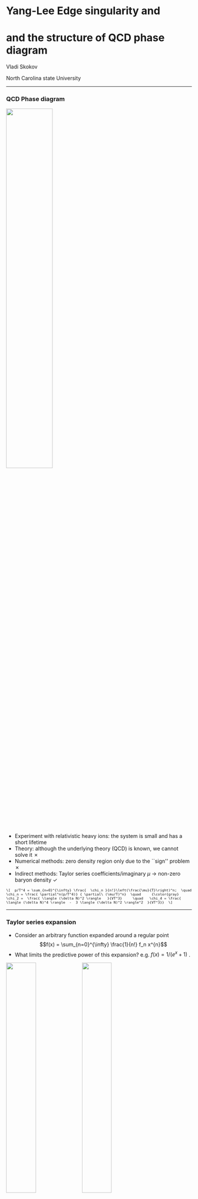 # Yang-Lee Edge singularity and <!-- .element: class="r-fit-text" -->

# and the structure of QCD phase diagram <!-- .element: class="r-fit-text" -->

Vladi Skokov

North Carolina state University

---

### QCD Phase diagram

<img src="img/phase.png" width="50%">

- Experiment with relativistic heavy ions: the system is small and has a short
  lifetime
- Theory: although the underlying theory (QCD) is known, we cannot solve it
  &cross;
- Numerical methods: zero density region only due to the ``sign'' problem
  &cross;
- Indirect methods: Taylor series coefficients/imaginary $\mu$ $\to$ non-zero
  baryon density &check;

<span style="font-size:0.8em;">

`\[  p/T^4 = \sum_{n=0}^{\infty} \frac{  \chi_n }{n!}\left(\frac{\mu}{T}\right)^n;  \quad  \chi_n = \frac{ \partial^n(p/T^4)} { \partial\ (\mu/T)^n}  \quad     {\color{gray}  \chi_2 =  \frac{ \langle (\delta N)^2 \rangle   }{VT^3}     \quad   \chi_4 = \frac{ \langle (\delta N)^4 \rangle  -  3 \langle (\delta N)^2 \rangle^2  }{VT^3}}  \]`

</span>

---

### Taylor series expansion

- Consider an arbitrary function expanded around a regular point
  $$f(x) = \sum_{n=0}^{\infty} \frac{1}{n!}  f_n x^{n}$$
- What limits the predictive power of this expansion?
e.g.  $f(x) = 1/(e^x+1)$ .

<div class="r-stack">

<img class="fragment fade-in-then-out" data-fragment-index="0" src="img/expans.png" width="40%" />

<img  class="fragment fade-in-then-out" data-fragment-index="1" src="img/func3d.png" width="40%" />

<span  class="fragment fade-in"  data-fragment-index="2" >

$$|x| < R_c \equiv \left(  \lim_n \sup \left| f_n^{1/n} \right| \right)^{-1}$$

- $R_c$ is the radius of convergence
- $R_c =$ distance in the _complex_ plane from the expansion point to the
  nearest singularity

</span>
</div>

---

### Are there singularities associated with critical point/phase transitions?

---

### Example: Landau free energy

`\[ F = \int d^{d} x \left(  \frac{1}{2} t \phi^2 + \frac{1}{4}  \lambda \phi^4 - h \phi   \right) \]`

E.g.: 

- near chiral limit: $t \propto T-T_c + \kappa \mu^2$, $h\propto m_{u,d}$
- near CP: $t,h \propto \alpha_{t,h}(T-T_c) + \beta_{t,h} (\mu-\mu_c)$
- near RW: $t \propto T-T_{RW}$, $h\propto \mu_B - i \pi T$

--

### Vary $h$

<img src="img/LandauPD.png" width="42%">
<img src="img/LandauFE.png" width="40%">

--

### Vary $t$

<img src="img/LandauPD.png" width="42%">
<img src="img/LandauFE2.png" width="40%">

--

### Magnetic equation of state

`\[ F = \int d^{d} x \left(  \frac{1}{2} t \phi^2 + \frac{1}{4}  \lambda \phi^4 - h \phi   \right) \]`

<div class="container">

<div class="col" data-markdown>

Minimize $F[\phi]$ $\leadsto$ equilibrium order parameter:

- Arbitrary $t$ and $h$: $t \phi + \lambda \phi^3 = h$
- To simplify math $\lambda\to1$: $t \phi + \phi^3 = h$
- Ansatz for the solution $\phi = h^{1/3} f_G$

$t h^{1/3} f_G  + h f_G^3 = h$ or
${ \color{red}{\frac{t}{ h^{2/3}}} } f_G  + f_G^3 = 1$

</div>

<div class="col" data-markdown>

<img class="fragment fade-in"  data-fragment-index="1"  src="img/fg.png" width="80%">

</div>

</div>

- Scaling form of "magnetic equation of state"
  $$f_G ( {\color{red}{z}}  + f_G^2) = 1, \quad {\color{red}{ z  =  {\frac{t}{ h^{\frac1{\beta \delta}} }} } } \quad\text{with} \quad  \beta = 1/2, \delta=3$$

--

### Yang-Lee edge singularity

<img src="img/fg3d.png">

--

### Yang-Lee edge singularity

- To locate YLE: $$\frac{\partial^2 F}{\partial \phi^2} = 0  $$
- Equivalently:
  $$\frac{\partial  z}{\partial f_G} = 0  \leadsto z + 3 f_G^2 =0  $$
- Together with $f_G(z+f_G^2) = 1$ this defines the position $z_c$

</div>

--

### Near YLE singularity

- $f_G$ is singular
  $$f_G - f_G^c \propto (z-z_c)^{\color{red}{\sigma_{\rm YLE}}} $$

- The critical exponent ${\color{red}{\sigma_{\rm YLE}}}$ is independent of the
  underlying universality class

- From conformal bootrstrap, $\color{red}{\sigma^{d=3}_{\rm YLE}} = 0.085(1)$

- Mean-field approximation gets it wrong:
  ${\sigma^{\rm MF}_{\rm YLE}} = \frac12$

- Not surprisingly, mean-field gets $z_c$ wrong as well

- $z_c$ is universal: for $O(N)$, $z_c$ depends only on $N$ and $d$

</div>

---

| Type of critical point:       | <p class="fragment fade-in" data-fragment-index="2"> protocritical = YLE </p> | critical | tricritical |
| ----------------------------- | ----------------------------------------------------------------------------- | -------- | ----------- |
| Number of relevant variables: | <p class="fragment fade-in" data-fragment-index="1"> 1 </p> &nbsp;            | 2        | 4           |

 <p class="fragment fade-in" data-fragment-index="2"> 1 independent crit. exp., c.f.  standard critical point with 2 independent crit. exp. </p>

--

### Illustration in Ising model

<img src="img/IsingYLE.png"  width=550em>

<div class="cite">
F. Rennecke, G. Johnson, and V.S.,     Phys.Rev.D 107 (2023) 11, 116013
</div>

- In contrast to the critical point, YLE form lines
- YLE are continuously connected to critical point

---

### Universal location of YLE

- The phase of $z_c = |z_c| e^{\pm \frac{i \pi}{2 \beta \delta}}$ is defined by
  the critical exponents of the underlying universality class. How to find
  $|z_c|$?
- Ordinary, we rely on two methods: $\varepsilon$-expansion and lattice

  - $\varepsilon$-expansion breaks down: YLE is described by $\phi^3$ with upper
    critical dimension $d_c=6$, while underlying universality class has $d_c=4$
    <div class="cite"> M. Fisher, “Yang-Lee Edge Singularity and φ3 Field Theory”, Phys. Rev. Lett. 40 1610 (1978) </div>
    <div class="smallmath">
    Only leading order under perturbative control

    $$
    |z_c| \approx  |z_c^{\rm MF}| \left[1 +  \frac{ 27 \ln \left(\frac{3}{2}\right) -  (N-1)  \ln 2}{9
    (N+8)}\epsilon \right] + \epsilon^2 \log \epsilon \times  ( \cdots ) .
    $$

    </div>

  - lattice: direct calculations at complex values of parameters are impossible
    due to sign problem; indirectly lattice can provide information about YLE
    <div class="cite">  F. Karsch, C. Schmidt, S. Singh, 2311.13530 </div>

- Functional Renormalization group provides most precise $|z_c|$ in $d=3$

---

### Functional/Exact Renormalization Group

- Start with bare classical action at small distances/large momentum
  $S_{k=\Lambda}$
- Gradually include fluctuations of larger size/smaller momentum
- Continue until fluctuations of all possible sizes/momenta are accounted for

<img src="img/frg.png" width=15% >

- Equation that does it: Functional Renormalization Group equation
  $$
  \partial_k \Gamma_{k}[\phi] = \frac{1}{2} {\rm STr} \Big[ \big( \Gamma^{(2)}_{k}[\phi] + R_k \big)^{-1} \cdot \partial_k R_k  \Big]
  $$

<div class="cite"> Wetterich, 1993</div>

**Pros:** Exact, non-perturbative, no sign problem. **Cons**: requires
truncation.

--

### Truncation: derivative expansion

- Near critical point: long wave excitations $\leadsto$ expansion around the
  uniform field

- First-order derivative expansion

  $$
  \begin{aligned}
       \notag
       \Gamma_k[\phi] = \int d^d x \left( U_k(\phi)  + \frac {1 } { 2 }  Z_k(\phi)  (\partial_i \phi)^2 \right)
       \end{aligned}
  $$

  - The average potential

  $$
  \begin{aligned}
           \partial_t U_k(\rho) &= \frac{1}{2} \int \bar d^dq   \partial_t R_k\left(q^2\right) \Big[G_k^\parallel+(N-1) G_k^\perp\Big], \quad \rho = \frac{\phi^2}{2}
       \end{aligned}
  $$

  with

  $$
  \begin{aligned}
       &G_k^{\perp} =  \frac{1}{Z_k^{\perp}(\rho)q^2 + U_k'(\rho) + R_k(q^2)}, \quad G_k^{\parallel} =  \frac{1}{Z_k^{\parallel}(\rho)q^2 + U_k'(\rho)+2\rho U_k''(\rho) + R_k(q^2)}.
       \end{aligned}
  $$

--

### Truncation: derivative expansion

Wave function renormalization:

$$
\begin{aligned}
 \partial_t Z_{\parallel}(\phi) &= \int \bar d^d q \partial_t R_k(q^2) \Bigg\\{ G_\parallel^2 \Big[ \gamma_\parallel^2 \big(G_\parallel' + 2 G_\parallel'' \frac{q^2}{d}\big) 2 \gamma_\parallel Z_\parallel'(\phi) \big(G_\parallel + 2 G_\parallel' \frac{q^2}{d}\big) \\\\
& + (Z_\parallel'(\phi))^2 G_\parallel \frac{q^2}{d} \frac12 Z''_\parallel(\phi) \Big]
\\\\ & + (N-1) G^2\_{\perp} \Big[ \gamma_\perp^2 \big(G_\perp' + 2 G_\perp'' \frac{q^2}{d}\big) 4 \gamma_\perp Z_\perp'(\phi)  G_\perp' \frac{q^2}{d} (Z_\perp'(\phi))^2 G_\perp \frac{q^2}{d}
\\\\ &+  2 \frac{Z_\parallel(\phi)-Z_\perp(\phi)}{\phi} \gamma_\perp G_\perp \frac12 \left(\frac{1}{\phi}Z'_\parallel(\phi) \frac{2}{\phi^2} (Z_\parallel-Z_\perp) \right) \Big] \Bigg\\}
\end{aligned}
$$

<div class="smallmath">

with
$
\gamma_\parallel = q^2 Z_\parallel'(\phi) + U^{(3)}(\phi),  \quad \gamma_\perp = q^2 Z_\perp'(\phi) + \frac{\partial}{\partial \phi} \left( \frac{1}{\phi}U' (\phi) \right), \quad G' = \frac{\partial G} {\partial q^2}, \ldots
$

</div>

<div class="cite">
G. Johnson, F. Rennecke, and V.S., Phys.Rev.D 107 (2023) 11,
116013
</div>

--

### Truncation: series expansion

- Taylor series expansion of $U_k(\phi)$ and $Z_k(\phi)$ (orders 12 and 6
  respectively)

  - Traditionally: expand near $k$-dependent minimum: $U_k'[\phi_k] = h =$
    const.

  - To locate YLE: expand near $U_k''[\phi_k] = m^2 \to 0$.

    $\leadsto$ $U_k'[\phi_k] = h_k \ne$ const

    $\leadsto$ Calculations in the broken phase are not feasible

- 18-26 coupled stiff differential equations

  - Mathematica to obtain equations (multiple Gb)

  - Implicit solvers for ODE's

  - Months on an HPC

---

### Results: importance of fluctuations ($N$=1)

<img src="img/etaevo.png" width=65% >

<div class="cite">
F. Rennecke and V. S, Annals Phys. 444 (2022) 169010

</div>

---

### Results: Ising universality class $N=1$

$d$ does not have to be integer in FRG

<img src="img/FRG_8_4.png" width=45% >

| d                                | 1   | 2          | 3        | 4           |
| -------------------------------- | --- | ---------- | -------- | ----------- |
| $ \| z_c \| /R\_\chi^{1/\gamma}$ | 1   | 1.32504(2) | 1.621(4) | $3/2^{2/3}$ |

<div class="cite">
G. Johnson, F. Rennecke, and V. S, Phys.Rev.D 107 (2023) 11,
116013 <br>
F. Rennecke and V. S, Annals Phys. 444 (2022) 169010 <br>
A. Connelly, G. Johnson, F. Rennecke, and V. S, Phys.Rev.Lett. 125 19, 191602
(2020) <br>
$d=2$: H.-L. Xu and A. Zamolodchikov, JHEP 08 (2022) 057 H.-L. Xu and A.
Zamolodchikov, 2304.07886

</div>

---

### Arbitrary $N$, $d=3$

<img src="img/zeta.png" width=45% >

| N                                | 1           | 2           | 3           | 4           | 5            |
| -------------------------------- | ----------- | ----------- | ----------- | ----------- | ------------ |
| $ \| z_c \| /R\_\chi^{1/\gamma}$ | 1.621(4)(1) | 1.612(9)(0) | 1.604(7)(0) | 1.597(3)(0) | 1.5925(2)(1) |

<div class="cite">
G. Johnson, F. Rennecke, and V. S, Phys.Rev.D 107 (2023) 11,
116013 <br>
c.f. F. Karsch, C. Schmidt, and S. Singh Phys.Rev.D 109 (2024) 1, 014508

</div>

---

### Is it useful for QCD?

- Tracing YLE singularity was shown to be useful

<div class="smallmath">
Indirect methods to locate YLE was used: input from Im $\mu$ or Taylor series
expansion coefficients of $\ln Z$ at zero $\mu$
</div>

<div class="r-stack">

<div class="fragment fade-out"  data-fragment-index="1"  >
<img src="img/BasarYLE.png" height=350em >
<img src="img/LatticeYLElocation.png" height=350em >
<div class="cite">
G. Basar, 2312.06952 <br>
D. Clarke et. al., 2405.10196
</div>
</div>
<img class="fragment current-visible" data-fragment-index="1" src="img/LatticeQCDPD.png" height=350em >
<div class="cite">
C. Schmidt, CPOD 2024
</div>

</div>

--

### Is it useful for QCD?

- Properties of YLE, e.g. $\sigma_{\rm YLE}$ can be use to validate indirect
  methods of locating YLE in QCD, e.g. volume scaling of the density of zeros

- Moreover,

  - YLE defines the behavior of the higher order Taylor expansion coefficients
    (Darboux's theorem). E.g. for of $f_G(z)$:

    $$
    f_G^{(n)} \sim 2 B_0 {\red{|z_c|}}^{-n} \frac{n^{ \red \sigma -1 }}{\Gamma(\red \sigma  )}  \cos \left(\beta_0 - {\red{\frac{\pi n}{2\Delta}}  } \right),
    \quad B_0 \exp (i \beta_0) = \lim\limits_{z\to z_c}  \frac{ f_G(z)-f_G(z_c)}
    {(1-z/z_c)^{\sigma} }
    $$

  - Fourier coefficients are exponentially sensetive to YLE

    $$
    b_{k\gg1} \approx \|\tilde A_{\rm YLE}\| \frac{e^{-\hat \mu_r^{\rm YLE} k }}{k^{1+\sigma}} \cos(\hat \mu_i^{\rm YLE} k + \phi^{\rm YLE}_a)
    $$

    $$
     +\|\hat A_{\rm RW}\|  (-1)^k \frac{e^{-\hat \mu_r^{\rm RW} k }}{k^{1+\sigma}}
    $$

--

### Fourier coefficients

<img src="img/CoffFRG150.png" height=350em >

- Assymptotic expression captures behaviour of coefficients at rather small $k$
- Assymptotic formula as a fit function $\leadsto$ location of YLE

--

### Is it useful for QCD?

- $|z^{Z(2)}_c|$ was used by lattice QCD to establish scaling parameter near
  Roberge-Weiss critical point

<div class="cite">
K. Zambello et. al., 2301.03952
</div>

- Generically $|z_c|$ is useful only if the non-universal mapping parameters are
  known

<img src="img/ChiralScaling.png" height=300em >

$\quad \frac{\Delta T}{T^0} = \frac{ { \rm Re } z_c}{z_0} \left(
\frac{m_l}{m_s^{phys}}\right)^{\frac{1}{\beta \delta}} $

<div class="cite">
S. Mukherjee and V.S., 1909.04639
</div>

---

### Conclusions

- Universal location of YLE was one of the undertermined universal quantities as
  of recent
  - FRG allowed us to find the universal location of YLE for $d>2.7$ and
    arbitrary $N$
  - Xu and Zamolodchikov determined location of YLE in Ising Field Theory, $d=2$
    and $N=1$
- To map universal location to QCD, one requires non-universal metric factors.
  They are generically are not known.
- Nevertheless properties of YLE singularities might be useful in establishing
  existance/location of QCD crtitical point
  - YLE is continuosly connected to critical point
  - Critical exponent $\sigma$ at YLE is universal and independent of $N$; it
    predicts the behaviour of Lee-Yang zeroes and their scaling with volume
  - Associated analityc structure of complex $\mu$-plane constraints the
    behaviour of Fourier coefficients
